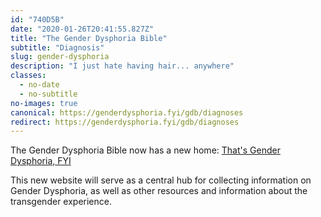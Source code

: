 ```yaml
---
id: "740D5B"
date: "2020-01-26T20:41:55.827Z"
title: "The Gender Dysphoria Bible"
subtitle: "Diagnosis"
slug: gender-dysphoria
description: "I just hate having hair... anywhere"
classes:
  - no-date
  - no-subtitle
no-images: true
canonical: https://genderdysphoria.fyi/gdb/diagnoses
redirect: https://genderdysphoria.fyi/gdb/diagnoses
---
```


The Gender Dysphoria Bible now has a new home: [That's Gender Dysphoria, FYI](https://genderdysphoria.fyi/gdb/)

This new website will serve as a central hub for collecting information on Gender Dysphoria, as well as other resources and information about the transgender experience.
